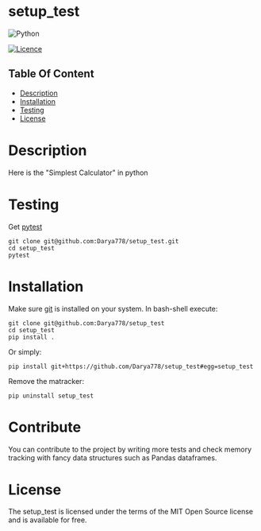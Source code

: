 # setup_test


![Python](https://img.shields.io/badge/python-3670A0?style=for-the-badge&logo=python&logoColor=ffdd54)

[![Licence](https://img.shields.io/github/license/Ileriayo/markdown-badges?style=for-the-badge)](./LICENSE)


## Table Of Content

- [Description](#description)
- [Installation](#installation)
- [Testing](#Testing)
- [License](#license)


# Description

Here is the "Simplest Calculator" in python

# Testing 

Get [pytest](https://docs.pytest.org/en/7.2.x/)

    git clone git@github.com:Darya778/setup_test.git
    cd setup_test
    pytest

# Installation

Make sure [git](https://git-scm.com/) is installed on your system. In bash-shell execute:

    git clone git@github.com:Darya778/setup_test
    cd setup_test
    pip install .

Or simply:

    pip install git+https://github.com/Darya778/setup_test#egg=setup_test
    
Remove the matracker:

    pip uninstall setup_test

# Contribute

You can contribute to the project by writing more tests and check memory tracking with fancy data structures such as Pandas dataframes.

# License

The setup_test is licensed under the terms of the MIT Open Source license and is available for free.

